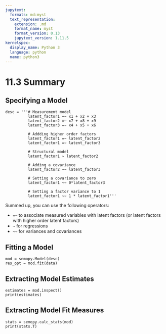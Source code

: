 ```yaml
---
jupytext:
  formats: md:myst
  text_representation:
    extension: .md
    format_name: myst
    format_version: 0.13
    jupytext_version: 1.11.5
kernelspec:
  display_name: Python 3
  language: python
  name: python3
---
```


# 11.3 Summary

## Specifying a Model

```{code-block}
desc = '''# Measurement model
          latent_factor1 =~ x1 + x2 + x3
          latent_factor2 =~ x7 + x8 + x9
          latent_factor3 =~ x4 + x5 + x6
          
          # Addding higher order factors
          latent_factor1 =~ latent_factor2
          latent_factor1 =~ latent_factor3

          # Structural model
          latent_factor1 ~ latent_factor2

          # Adding a covariance
          latent_factor2 ~~ latent_factor3
          
          # Setting a covariance to zero
          latent_factor1 ~~ 0*latent_factor3

          # Setting a factor variance to 1
          latent_factor1 ~~ 1 * latent_factor1'''
```

Summed up, you can use the following operators:

- `=~` to associate measured variables with latent factors (or latent factors with higher order latent factors)
- `~` for regressions
- `~~` for variances and covariances

## Fitting a Model

```{code-block}
mod = semopy.Model(desc)
res_opt = mod.fit(data)
```

## Extracting Model Estimates

```{code-block}
estimates = mod.inspect()
print(estimates)
```

## Extracting Model Fit Measures

```{code-block}
stats = semopy.calc_stats(mod)
print(stats.T)
```